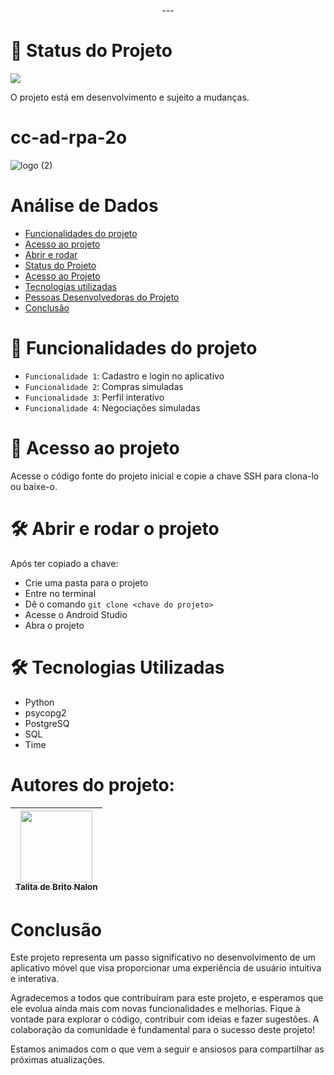 <p align="center">
---

# :construction: Status do Projeto

<img src="http://img.shields.io/static/v1?label=STATUS&message=EM%20DESENVOLVIMENTO&color=GREEN&style=for-the-badge"/>

O projeto está em desenvolvimento e sujeito a mudanças.

</p>

# cc-ad-rpa-2o <br>

![logo (2)](https://github.com/user-attachments/assets/f4b7ae54-8983-4904-b27f-cfe119c6a2ab)



# Análise de Dados
* [Funcionalidades do projeto](#hammer-funcionalidades-do-projeto)
* [Acesso ao projeto](#file_folder-acesso-ao-projeto)
* [Abrir e rodar](#hammer_and_wrench-abrir-e-rodar-o-projeto)
* [Status do Projeto](#construction-status-do-projeto)
* [Acesso ao Projeto](#file_folder-acesso-ao-projeto)
* [Tecnologias utilizadas](#hammer_and_wrench-tecnologias-utilizadas)
* [Pessoas Desenvolvedoras do Projeto](#autores-do-projeto)
* [Conclusão](#conclusão)


# :hammer: Funcionalidades do projeto

- `Funcionalidade 1`: Cadastro e login no aplicativo
- `Funcionalidade 2`: Compras simuladas
- `Funcionalidade 3`: Perfil interativo
- `Funcionalidade 4`: Negociações simuladas

# :file_folder: Acesso ao projeto


Acesse o código fonte do projeto inicial e copie a chave SSH para clona-lo ou baixe-o.


# :hammer_and_wrench: Abrir e rodar o projeto

Após ter copiado a chave:
* Crie uma pasta para o projeto
* Entre no terminal
* Dê o comando `git clone <chave do projeto>`
* Acesse o Android Studio
* Abra o projeto



# :hammer_and_wrench: Tecnologias Utilizadas
* Python
* psycopg2
* PostgreSQ
* SQL
* Time


# Autores do projeto:
| [<img loading="lazy" src="https://avatars.githubusercontent.com/u/144955008?s=400&u=405ac4d5c5d3e40c2c8603b1e07b06e39a743376&v=4" width=115><br><sub>Talita de Brito Nalon</sub>](https://github.com/TalitaNalon) |
| :---: |

# Conclusão

Este projeto representa um passo significativo no desenvolvimento de um aplicativo móvel que visa proporcionar uma experiência de usuário intuitiva e interativa. 

Agradecemos a todos que contribuíram para este projeto, e esperamos que ele evolua ainda mais com novas funcionalidades e melhorias. Fique à vontade para explorar o código, contribuir com ideias e fazer sugestões. A colaboração da comunidade é fundamental para o sucesso deste projeto!

Estamos animados com o que vem a seguir e ansiosos para compartilhar as próximas atualizações.
